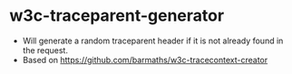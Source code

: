# w3c-traceparent-generator

* Will generate a random traceparent header if it is not already found in the request.
* Based on https://github.com/barmaths/w3c-tracecontext-creator
